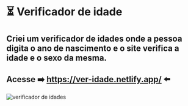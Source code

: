 # ⏳ Verificador de idade
## Criei um verificador de idades onde a pessoa digita o ano de nascimento e o site verifica a idade e o sexo da mesma.
## Acesse ➡️ https://ver-idade.netlify.app/ ⬅️
 
![verificador de idades](https://user-images.githubusercontent.com/79033956/114102856-79c2db00-989e-11eb-9586-fbb4ed4671f0.gif)
